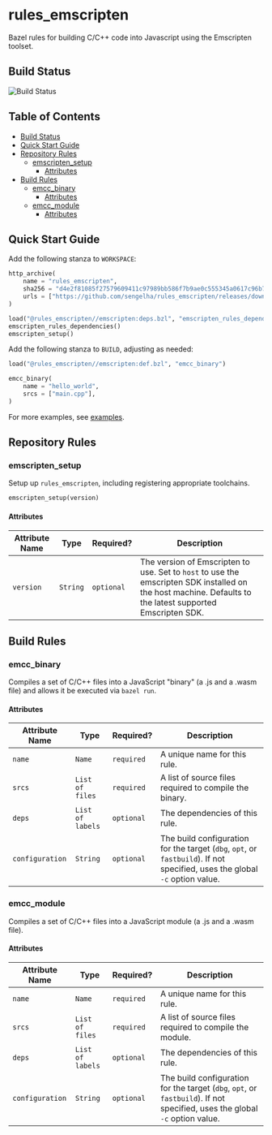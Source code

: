 <!-- omit in toc -->
# rules_emscripten

Bazel rules for building C/C++ code into Javascript using the
Emscripten toolset.

## Build Status

![Build Status](https://github.com/sengelha/rules_emscripten/actions/workflows/ci.yml/badge.svg)

<!-- omit in toc -->
## Table of Contents

- [Build Status](#build-status)
- [Quick Start Guide](#quick-start-guide)
- [Repository Rules](#repository-rules)
  - [emscripten_setup](#emscripten_setup)
    - [Attributes](#attributes)
- [Build Rules](#build-rules)
  - [emcc_binary](#emcc_binary)
    - [Attributes](#attributes-1)
  - [emcc_module](#emcc_module)
    - [Attributes](#attributes-2)

## Quick Start Guide

Add the following stanza to `WORKSPACE`:

```python
http_archive(
    name = "rules_emscripten",
    sha256 = "d4e2f81085f27579609411c97989bb586f7b9ae0c555345a0617c96b7d1aa47e",
    urls = ["https://github.com/sengelha/rules_emscripten/releases/download/v1.5.2/rules_emscripten-1.5.2.zip"],
)

load("@rules_emscripten//emscripten:deps.bzl", "emscripten_rules_dependencies", "emscripten_setup")
emscripten_rules_dependencies()
emscripten_setup()
```

Add the following stanza to `BUILD`, adjusting as needed:

```python
load("@rules_emscripten//emscripten:def.bzl", "emcc_binary")

emcc_binary(
    name = "hello_world",
    srcs = ["main.cpp"],
)
```

For more examples, see [examples](examples).

## Repository Rules

### emscripten_setup

Setup up `rules_emscripten`, including registering appropriate toolchains.

```python
emscripten_setup(version)
```

#### Attributes

| Attribute Name | Type     | Required?  | Description                                                                                                                                                 |
| -------------- | -------- | ---------- | ----------------------------------------------------------------------------------------------------------------------------------------------------------- |
| `version`      | `String` | `optional` | The version of Emscripten to use.  Set to `host` to use the emscripten SDK installed on the host machine.  Defaults to the latest supported Emscripten SDK. |

## Build Rules

### emcc_binary

Compiles a set of C/C++ files into a JavaScript "binary" (a .js and a .wasm
file) and allows it be executed via `bazel run`.

#### Attributes

| Attribute Name  | Type             | Required?  | Description                                                                                                                  |
| --------------- | ---------------- | ---------- | ---------------------------------------------------------------------------------------------------------------------------- |
| `name`          | `Name`           | `required` | A unique name for this rule.                                                                                                 |
| `srcs`          | `List of files`  | `required` | A list of source files required to compile the binary.                                                                       |
| `deps`          | `List of labels` | `optional` | The dependencies of this rule.                                                                                               |
| `configuration` | `String`         | `optional` | The build configuration for the target (`dbg`, `opt`, or `fastbuild`).  If not specified, uses the global `-c` option value. |

### emcc_module

Compiles a set of C/C++ files into a JavaScript module (a .js and a .wasm
file).

#### Attributes

| Attribute Name | Type             | Required?  | Description                                            |
| -------------- | ---------------- | ---------- | ------------------------------------------------------ |
| `name`         | `Name`           | `required` | A unique name for this rule.                           |
| `srcs`         | `List of files`  | `required` | A list of source files required to compile the module. |
| `deps`         | `List of labels` | `optional` | The dependencies of this rule.                         |
| `configuration` | `String`         | `optional` | The build configuration for the target (`dbg`, `opt`, or `fastbuild`).  If not specified, uses the global `-c` option value. |
